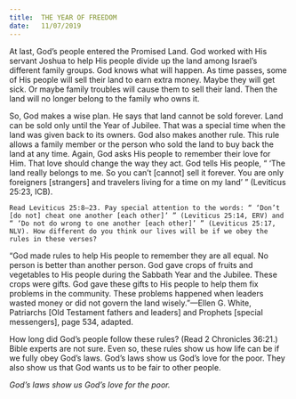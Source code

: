 ```yaml
---
title:  THE YEAR OF FREEDOM
date:   11/07/2019
---
```


At last, God’s people entered the Promised Land. God worked with His servant Joshua to help His people divide up the land among Israel’s different family groups. God knows what will happen. As time passes, some of His people will sell their land to earn extra money. Maybe they will get sick. Or maybe family troubles will cause them to sell their land. Then the land will no longer belong to the family who owns it.

So, God makes a wise plan. He says that land cannot be sold forever. Land can be sold only until the Year of Jubilee. That was a special time when the land was given back to its owners. God also makes another rule. This rule allows a family member or the person who sold the land to buy back the land at any time. Again, God asks His people to remember their love for Him. That love should change the way they act. God tells His people, “ ‘The land really belongs to me. So you can’t [cannot] sell it forever. You are only foreigners [strangers] and travelers living for a time on my land’ ” (Leviticus 25:23, ICB).

`Read Leviticus 25:8–23. Pay special attention to the words: “ ‘Don’t [do not] cheat one another [each other]’ ” (Leviticus 25:14, ERV) and “ ‘Do not do wrong to one another [each other]’ ” (Leviticus 25:17, NLV). How different do you think our lives will be if we obey the rules in these verses?`

“God made rules to help His people to remember they are all equal. No person is better than another person. God gave crops of fruits and vegetables to His people during the Sabbath Year and the Jubilee. These crops were gifts. God gave these gifts to His people to help them fix problems in the community. These problems happened when leaders wasted money or did not govern the land wisely.”—Ellen G. White, Patriarchs [Old Testament fathers and leaders] and Prophets [special messengers], page 534, adapted. 

How long did God’s people follow these rules? (Read 2 Chronicles 36:21.) Bible experts are not sure. Even so, these rules show us how life can be if we fully obey God’s laws. God’s laws show us God’s love for the poor. They also show us that God wants us to be fair to other people.

_God’s laws show us God’s love for the poor._